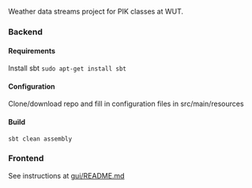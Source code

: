 Weather data streams project for PIK classes at WUT.

### Backend
#### Requirements
Install sbt
`sudo apt-get install sbt`
#### Configuration
Clone/download repo and fill in configuration files in src/main/resources
#### Build
`sbt clean assembly`
### Frontend
See instructions at [gui/README.md](https://github.com/RobPiwowarek/WeatherStreams/blob/master/gui/README.md)
